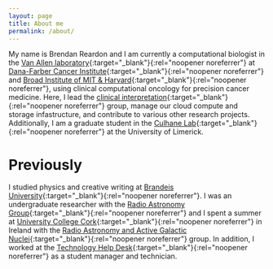 ```yaml
---
layout: page
title: About me
permalink: /about/
---
```

My name is Brendan Reardon and I am currently a computational biologist in the [Van Allen laboratory](https://vanallenlab.dana-farber.org/){:target="_blank"}{:rel="noopener noreferrer"} at [Dana-Farber Cancer Institute](https://www.dana-farber.org/){:target="_blank"}{:rel="noopener noreferrer"} and [Broad Institute of MIT & Harvard](https://www.broadinstitute.org/){:target="_blank"}{:rel="noopener noreferrer"}, using clinical computational oncology for precision cancer medicine. Here, I lead the [clinical interpretation](https://www.nature.com/articles/s43018-021-00243-3){:target="_blank"}{:rel="noopener noreferrer"} group, manage our cloud compute and storage infastructure, and contribute to various other research projects. Additionally, I am a graduate student in the [Culhane Lab](https://www.ul.ie/research/prof-aedin-culhane){:target="_blank"}{:rel="noopener noreferrer"} at the University of Limerick. 

# Previously
I studied physics and creative writing at [Brandeis University](https://www.brandeis.edu/){:target="_blank"}{:rel="noopener noreferrer"}. I was an undergraduate researcher with the [Radio Astronomy Group](https://www.brandeis.edu/physics/research/radio-astronomy.html){:target="_blank"}{:rel="noopener noreferrer"} and I spent a summer at [University College Cork](https://www.ucc.ie/en/){:target="_blank"}{:rel="noopener noreferrer"} in Ireland with the [Radio Astronomy and Active Galactic Nuclei](https://www.ucc.ie/en/raagn/){:target="_blank"}{:rel="noopener noreferrer"} group. In addition, I worked at the [Technology Help Desk](https://www.brandeis.edu/its/support/helpdesk/){:target="_blank"}{:rel="noopener noreferrer"} as a student manager and technician. 
